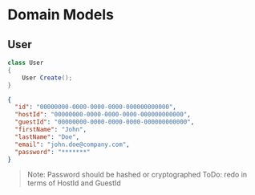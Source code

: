 # Domain Models
## User

```csharp
class User
{
    User Create();
}
```

```json
{
  "id": "00000000-0000-0000-0000-000000000000",
  "hostId": "00000000-0000-0000-0000-000000000000",
  "guestId": "00000000-0000-0000-0000-000000000000",
  "firstName": "John",
  "lastName": "Doe",
  "email": "john.doe@company.com",
  "password": "*******"
}
```

> Note: Password should be hashed or cryptographed
> ToDo: redo in terms of HostId and GuestId